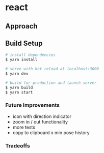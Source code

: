 # react

## Approach

## Build Setup

```bash
# install dependencies
$ yarn install

# serve with hot reload at localhost:3000
$ yarn dev

# build for production and launch server
$ yarn build
$ yarn start
```


### Future Improvements

- icon with direction indicator
- zoom in / out functionality
- more tests
- copy to clipboard x min pose history

### Tradeoffs


